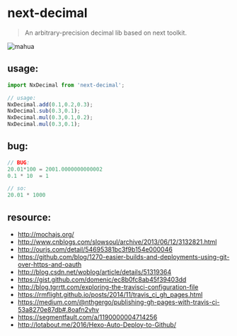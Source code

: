 # next-decimal
> An arbitrary-precision decimal lib based on next toolkit.

![mahua](https://api.travis-ci.org/afeiship/next-decimal.svg?branch=master)

## usage:
```javascript
import NxDecimal from 'next-decimal';

// usage:
NxDecimal.add(0.1,0.2,0.3);
NxDecimal.sub(0.3,0.1);
NxDecimal.mul(0.3,0.1,0.2);
NxDecimal.mul(0.3,0.1);
```

## bug:
```js
// BUG:
20.01*100 = 2001.0000000000002
0.1 * 10  = 1

// so:
20.01 * 1000 
```

## resource:
+ http://mochajs.org/
+ http://www.cnblogs.com/slowsoul/archive/2013/06/12/3132821.html
+ http://ourjs.com/detail/54695381bc3f9b154e000046
+ https://github.com/blog/1270-easier-builds-and-deployments-using-git-over-https-and-oauth
+ http://blog.csdn.net/woblog/article/details/51319364
+ https://gist.github.com/domenic/ec8b0fc8ab45f39403dd
+ http://blog.tgrrtt.com/exploring-the-travisci-configuration-file
+ https://rmflight.github.io/posts/2014/11/travis_ci_gh_pages.html
+ https://medium.com/@nthgergo/publishing-gh-pages-with-travis-ci-53a8270e87db#.8oafn2vhv
+ https://segmentfault.com/a/1190000004714256
+ http://lotabout.me/2016/Hexo-Auto-Deploy-to-Github/
